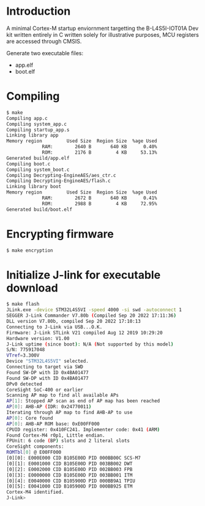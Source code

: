 # Introduction

A minimal Cortex-M startup enviornment targetting the B-L4S5I-IOT01A Dev kit written entirely in C written solely for illustrative purposes, MCU registers are accessed through CMSIS.

Generate two executable files:

- app.elf
- boot.elf

# Compiling

```bash
$ make
Compiling app.c
Compiling system_app.c
Compiling startup_app.s
Linking library app
Memory region         Used Size  Region Size  %age Used
             RAM:        2640 B       640 KB      0.40%
             ROM:        2176 B         4 KB     53.13%
Generated build/app.elf
Compiling boot.c
Compiling system_boot.c
Compiling Decrypting-EngineAES/aes_ctr.c
Compiling Decrypting-EngineAES/flash.c
Linking library boot
Memory region         Used Size  Region Size  %age Used
             RAM:        2672 B       640 KB      0.41%
             ROM:        2988 B         4 KB     72.95%
Generated build/boot.elf
```
# Encrypting firmware

```bash
$ make encryption
```

# Initialize J-link for executable download

```bash
$ make flash
JLink.exe -device STM32L4S5VI -speed 4000 -si swd -autoconnect 1
SEGGER J-Link Commander V7.80b (Compiled Sep 20 2022 17:11:36)
DLL version V7.80b, compiled Sep 20 2022 17:10:13
Connecting to J-Link via USB...O.K.
Firmware: J-Link STLink V21 compiled Aug 12 2019 10:29:20    
Hardware version: V1.00
J-Link uptime (since boot): N/A (Not supported by this model)
S/N: 775917048
VTref=3.300V
Device "STM32L4S5VI" selected.
Connecting to target via SWD  
Found SW-DP with ID 0x4BA01477
Found SW-DP with ID 0x4BA01477
DPv0 detected
CoreSight SoC-400 or earlier
Scanning AP map to find all available APs
AP[1]: Stopped AP scan as end of AP map has been reached
AP[0]: AHB-AP (IDR: 0x24770011)
Iterating through AP map to find AHB-AP to use
AP[0]: Core found
AP[0]: AHB-AP ROM base: 0xE00FF000
CPUID register: 0x410FC241. Implementer code: 0x41 (ARM)
Found Cortex-M4 r0p1, Little endian.
FPUnit: 6 code (BP) slots and 2 literal slots
CoreSight components:
ROMTbl[0] @ E00FF000
[0][0]: E000E000 CID B105E00D PID 000BB00C SCS-M7
[0][1]: E0001000 CID B105E00D PID 003BB002 DWT 
[0][2]: E0002000 CID B105E00D PID 002BB003 FPB 
[0][3]: E0000000 CID B105E00D PID 003BB001 ITM 
[0][4]: E0040000 CID B105900D PID 000BB9A1 TPIU
[0][5]: E0041000 CID B105900D PID 000BB925 ETM
Cortex-M4 identified.
J-Link>
```